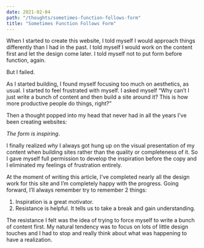 ```yaml
---
date: 2021-02-04
path: "/thoughts/sometimes-function-follows-form"
title: "Sometimes Function Follows Form"
---
```


When I started to create this website, I told myself I would approach things
differently than I had in the past. I told myself I would work on the content
first and let the design come later. I told myself not to put form before
function, again.

But I failed.

As I started building, I found myself focusing too much on aesthetics, as usual.
I started to feel frustrated with myself. I asked myself “Why can’t I just write
a bunch of content and then build a site around it? This is how more productive
people do things, right?”

Then a thought popped into my head that never had in all the years I’ve been
creating websites:

*The form is inspiring*.

I finally realized *why* I always got hung up on the visual presentation of my
content when building sites rather than the quality or completeness of it. So I
gave myself full permission to develop the inspiration before the copy and I
eliminated my feelings of frustration entirely.

At the moment of writing this article, I've completed nearly all the design work
for this site and I’m completely happy with the progress. Going forward, I’ll
always remember try to remember 2 things:
1. Inspiration is a great motivator.
2. Resistance is helpful. It tells us to take a break and gain understanding.

The resistance I felt was the idea of trying to force myself to write a bunch of
content first. My natural tendency was to focus on lots of little design touches
and I had to stop and really think about what was happening to have a
realization.
